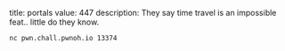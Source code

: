 title: portals
value: 447
description: They say time travel is an impossible feat.. little do they know.

```
nc pwn.chall.pwnoh.io 13374
```
